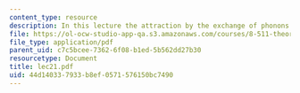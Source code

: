 ```yaml
---
content_type: resource
description: In this lecture the attraction by the exchange of phonons is explained.
file: https://ol-ocw-studio-app-qa.s3.amazonaws.com/courses/8-511-theory-of-solids-i-fall-2004/44d140337933b8ef0571576150bc7490_lec21.pdf
file_type: application/pdf
parent_uid: c7c5bcee-7362-6f08-b1ed-5b562dd27b30
resourcetype: Document
title: lec21.pdf
uid: 44d14033-7933-b8ef-0571-576150bc7490
---
```

